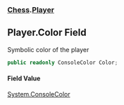 ### [Chess](Chess.md 'Chess').[Player](Chess.Player.md 'Chess.Player')

## Player.Color Field

Symbolic color of the player

```csharp
public readonly ConsoleColor Color;
```

#### Field Value
[System.ConsoleColor](https://docs.microsoft.com/en-us/dotnet/api/System.ConsoleColor 'System.ConsoleColor')